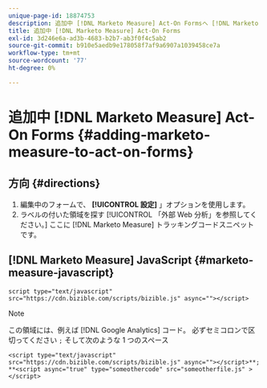 ```yaml
---
unique-page-id: 18874753
description: 追加中 [!DNL Marketo Measure] Act-On Formsへ [!DNL Marketo Measure]  — 製品ドキュメント
title: 追加中 [!DNL Marketo Measure] Act-On Forms
exl-id: 3d246e6a-ad3b-4683-b2b7-ab3f0f4c5ab2
source-git-commit: b910e5aedb9e178058f7af9a6907a1039458ce7a
workflow-type: tm+mt
source-wordcount: '77'
ht-degree: 0%

---
```


# 追加中 [!DNL Marketo Measure] Act-On Forms {#adding-marketo-measure-to-act-on-forms}

## 方向 {#directions}

1. 編集中のフォームで、 **[!UICONTROL 設定]** 」オプションを使用します。
1. ラベルの付いた領域を探す [!UICONTROL 「外部 Web 分析」を参照してください。] ここに [!DNL Marketo Measure] トラッキングコードスニペットです。

## [!DNL Marketo Measure] JavaScript {#marketo-measure-javascript}

`script type="text/javascript" src="https://cdn.bizible.com/scripts/bizible.js" async=""></script>`

>[!NOTE]
>
>この領域には、例えば [!DNL Google Analytics] コード。 必ずセミコロンで区切ってください `;` そして次のような 1 つのスペース
>
>`<script type="text/javascript" src="https://cdn.bizible.com/scripts/bizible.js" async=""></script>**; **<script async="true" type="someothercode" src="someotherfile.js" ></script>`
